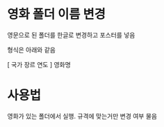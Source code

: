 # 영화 폴더 이름 변경
영문으로 된 폴더를 한글로 변경하고 포스터를 넣음

형식은 아래와 같음

\[ 국가 장르 연도 \] 영화명

# 사용법
영화가 있는 폴더에서 실행. 규격에 맞는거만 변경 여부 물음